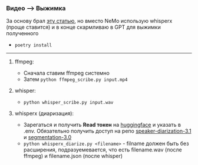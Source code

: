 ### Видео —> Выжимка
За основу брал [эту статью](https://habr.com/ru/companies/alfa/articles/909498/), но вместо NeMo использую whisperx (проще ставится) и в конце скармливаю в GPT для выжимки полученного

- `poetry install`

---

1. ffmpeg:
   - Сначала ставим ffmpeg системно
   - Затем `python ffmpeg_scribe.py input.mp4`

2. whisper:
   - `python whisper_scribe.py input.wav`

3. whisperx (диаризация):
   - Зарегаться и получить **Read токен** на [huggingface](https://huggingface.co/settings/tokens) и указать в .env. Обязательно получить доступ на репо [speaker-diarization-3.1](https://huggingface.co/pyannote/speaker-diarization-3.1) и [segmentation-3.0](https://huggingface.co/pyannote/segmentation-3.0)
   - `python whisperx_diarize.py <filename>` - filname должен быть без расширения, подразуемевается, что есть filename.wav (после ffmpeg) и filename.json (после whisper)
